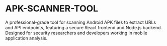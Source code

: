 # APK-SCANNER-TOOL
A professional-grade tool for scanning Android APK files to extract URLs and API endpoints, featuring a secure React frontend and Node.js backend. Designed for security researchers and developers working in mobile application analysis.
